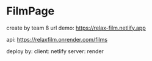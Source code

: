 # FilmPage
create by team 8
url demo: https://relax-film.netlify.app

api: https://relaxfilm.onrender.com/films

deploy by:
  client: netlify
  server: render
